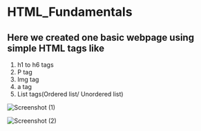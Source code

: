 # HTML_Fundamentals

## Here we created one basic webpage using simple HTML tags like

1. h1 to h6 tags
2. P tag
3. Img tag
4. a tag
5. List tags(Ordered list/ Unordered list)

![Screenshot (1)](https://user-images.githubusercontent.com/127078777/223407244-82200334-7a2a-4f9f-af01-8038d2a79632.png)

![Screenshot (2)](https://user-images.githubusercontent.com/127078777/223407290-93347ec6-6e52-4dff-b410-41e70f1a015c.png)
